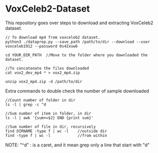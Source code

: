 # VoxCeleb2-Dataset
This repository goes over steps to download and extracting VoxCeleb2 dataset.



```
// To download mp4 from voxceleb2 dataset.
python3 ./dataprep.py --save_path /path/to/dir --download --user voxceleb1912 --password 0s42xuw6
```


```
cd YOUR_DIR_PATH  //Move to the folder where you downloaded the dataset.

//To concatenate the files downloaded
cat vox2_dev_mp4 * > vox2_mp4.zip
```

```
unzip vox2_mp4.zip -d /path/to/dir
```

Extra commands to double check the number of sample downloaded 
```
//Count number of folder in dir
ls -l | grep -c ^d 

//Sum number of item in folder, in dir
ls -l | awk '{sum+=$2} END {print sum}'

//Sum number of file in dir, recursively
find DIRNAME -type f | wc -l	//outside dir
find -type f | wc -l			//from within 			
```
NOTE: "^d" : is a caret, and it mean grep only a line that start with "d"


